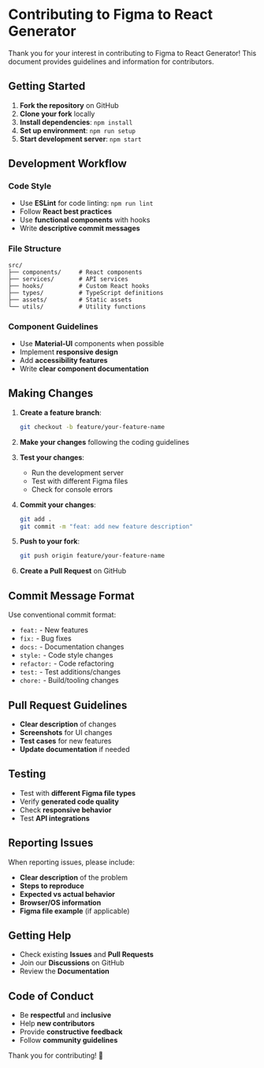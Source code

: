 # Contributing to Figma to React Generator

Thank you for your interest in contributing to Figma to React Generator! This document provides guidelines and information for contributors.

## Getting Started

1. **Fork the repository** on GitHub
2. **Clone your fork** locally
3. **Install dependencies**: `npm install`
4. **Set up environment**: `npm run setup`
5. **Start development server**: `npm start`

## Development Workflow

### Code Style

- Use **ESLint** for code linting: `npm run lint`
- Follow **React best practices**
- Use **functional components** with hooks
- Write **descriptive commit messages**

### File Structure

```
src/
├── components/     # React components
├── services/       # API services
├── hooks/          # Custom React hooks
├── types/          # TypeScript definitions
├── assets/         # Static assets
└── utils/          # Utility functions
```

### Component Guidelines

- Use **Material-UI** components when possible
- Implement **responsive design**
- Add **accessibility features**
- Write **clear component documentation**

## Making Changes

1. **Create a feature branch**:
   ```bash
   git checkout -b feature/your-feature-name
   ```

2. **Make your changes** following the coding guidelines

3. **Test your changes**:
   - Run the development server
   - Test with different Figma files
   - Check for console errors

4. **Commit your changes**:
   ```bash
   git add .
   git commit -m "feat: add new feature description"
   ```

5. **Push to your fork**:
   ```bash
   git push origin feature/your-feature-name
   ```

6. **Create a Pull Request** on GitHub

## Commit Message Format

Use conventional commit format:

- `feat:` - New features
- `fix:` - Bug fixes
- `docs:` - Documentation changes
- `style:` - Code style changes
- `refactor:` - Code refactoring
- `test:` - Test additions/changes
- `chore:` - Build/tooling changes

## Pull Request Guidelines

- **Clear description** of changes
- **Screenshots** for UI changes
- **Test cases** for new features
- **Update documentation** if needed

## Testing

- Test with **different Figma file types**
- Verify **generated code quality**
- Check **responsive behavior**
- Test **API integrations**

## Reporting Issues

When reporting issues, please include:

- **Clear description** of the problem
- **Steps to reproduce**
- **Expected vs actual behavior**
- **Browser/OS information**
- **Figma file example** (if applicable)

## Getting Help

- Check existing **Issues** and **Pull Requests**
- Join our **Discussions** on GitHub
- Review the **Documentation**

## Code of Conduct

- Be **respectful** and **inclusive**
- Help **new contributors**
- Provide **constructive feedback**
- Follow **community guidelines**

Thank you for contributing! 🚀



